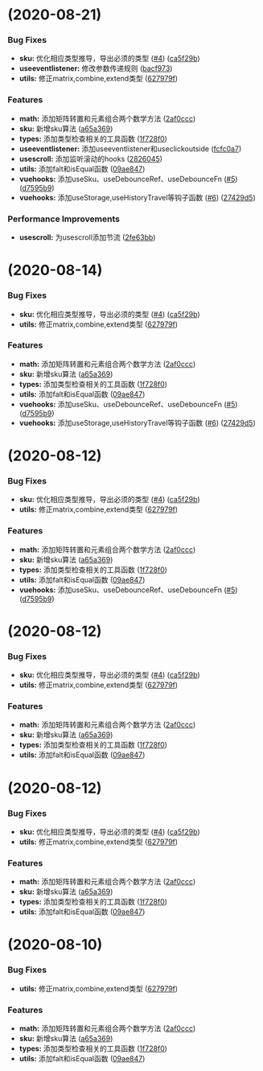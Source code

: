 #  (2020-08-21)


### Bug Fixes

* **sku:** 优化相应类型推导，导出必须的类型 ([#4](https://github.com/xuguo-code/fruit/issues/4)) ([ca5f29b](https://github.com/xuguo-code/fruit/commit/ca5f29bbbb25f2532cfd049622e6a813b4c67c18))
* **useeventlistener:** 修改参数传递规则 ([bacf973](https://github.com/xuguo-code/fruit/commit/bacf973b8b1371f075b5a1d6c362db9c60ed88e4))
* **utils:** 修正matrix,combine,extend类型 ([627979f](https://github.com/xuguo-code/fruit/commit/627979f605d17bf7830d7c4158a84ca8da93fdf4))


### Features

* **math:** 添加矩阵转置和元素组合两个数学方法 ([2af0ccc](https://github.com/xuguo-code/fruit/commit/2af0ccc58117625edf0d579d935744a683daac2a))
* **sku:** 新增sku算法 ([a65a369](https://github.com/xuguo-code/fruit/commit/a65a36919623416c8cb31eed85cae06ce0480ff6))
* **types:** 添加类型检查相关的工具函数 ([1f728f0](https://github.com/xuguo-code/fruit/commit/1f728f0752929883e5355b638c8e4a89e96cb63e))
* **useeventlistener:** 添加useeventlistener和useclickoutside ([fcfc0a7](https://github.com/xuguo-code/fruit/commit/fcfc0a75e0fb443be2e700c223381463ec6a2bcd))
* **usescroll:** 添加监听滚动的hooks ([2826045](https://github.com/xuguo-code/fruit/commit/2826045adbe0cd600c6a91f0060b992643381f6e))
* **utils:** 添加falt和isEqual函数 ([09ae847](https://github.com/xuguo-code/fruit/commit/09ae847eac7c883c154608dea9dbab56cf9893f2))
* **vuehooks:** 添加useSku、useDebounceRef、useDebounceFn ([#5](https://github.com/xuguo-code/fruit/issues/5)) ([d7595b9](https://github.com/xuguo-code/fruit/commit/d7595b926f660473d351810360623651e6c13f12))
* **vuehooks:** 添加useStorage,useHistoryTravel等钩子函数 ([#6](https://github.com/xuguo-code/fruit/issues/6)) ([27429d5](https://github.com/xuguo-code/fruit/commit/27429d5dc52efa90e36d735a7aa93a7b3a137f65))


### Performance Improvements

* **usescroll:** 为usescroll添加节流 ([2fe63bb](https://github.com/xuguo-code/fruit/commit/2fe63bb851f6d4d34ab0bc0af67ccb8360c3f6a9))



#  (2020-08-14)


### Bug Fixes

* **sku:** 优化相应类型推导，导出必须的类型 ([#4](https://github.com/xuguo-code/fruit/issues/4)) ([ca5f29b](https://github.com/xuguo-code/fruit/commit/ca5f29bbbb25f2532cfd049622e6a813b4c67c18))
* **utils:** 修正matrix,combine,extend类型 ([627979f](https://github.com/xuguo-code/fruit/commit/627979f605d17bf7830d7c4158a84ca8da93fdf4))


### Features

* **math:** 添加矩阵转置和元素组合两个数学方法 ([2af0ccc](https://github.com/xuguo-code/fruit/commit/2af0ccc58117625edf0d579d935744a683daac2a))
* **sku:** 新增sku算法 ([a65a369](https://github.com/xuguo-code/fruit/commit/a65a36919623416c8cb31eed85cae06ce0480ff6))
* **types:** 添加类型检查相关的工具函数 ([1f728f0](https://github.com/xuguo-code/fruit/commit/1f728f0752929883e5355b638c8e4a89e96cb63e))
* **utils:** 添加falt和isEqual函数 ([09ae847](https://github.com/xuguo-code/fruit/commit/09ae847eac7c883c154608dea9dbab56cf9893f2))
* **vuehooks:** 添加useSku、useDebounceRef、useDebounceFn ([#5](https://github.com/xuguo-code/fruit/issues/5)) ([d7595b9](https://github.com/xuguo-code/fruit/commit/d7595b926f660473d351810360623651e6c13f12))
* **vuehooks:** 添加useStorage,useHistoryTravel等钩子函数 ([#6](https://github.com/xuguo-code/fruit/issues/6)) ([27429d5](https://github.com/xuguo-code/fruit/commit/27429d5dc52efa90e36d735a7aa93a7b3a137f65))



#  (2020-08-12)


### Bug Fixes

* **sku:** 优化相应类型推导，导出必须的类型 ([#4](https://github.com/xuguo-code/fruit/issues/4)) ([ca5f29b](https://github.com/xuguo-code/fruit/commit/ca5f29bbbb25f2532cfd049622e6a813b4c67c18))
* **utils:** 修正matrix,combine,extend类型 ([627979f](https://github.com/xuguo-code/fruit/commit/627979f605d17bf7830d7c4158a84ca8da93fdf4))


### Features

* **math:** 添加矩阵转置和元素组合两个数学方法 ([2af0ccc](https://github.com/xuguo-code/fruit/commit/2af0ccc58117625edf0d579d935744a683daac2a))
* **sku:** 新增sku算法 ([a65a369](https://github.com/xuguo-code/fruit/commit/a65a36919623416c8cb31eed85cae06ce0480ff6))
* **types:** 添加类型检查相关的工具函数 ([1f728f0](https://github.com/xuguo-code/fruit/commit/1f728f0752929883e5355b638c8e4a89e96cb63e))
* **utils:** 添加falt和isEqual函数 ([09ae847](https://github.com/xuguo-code/fruit/commit/09ae847eac7c883c154608dea9dbab56cf9893f2))
* **vuehooks:** 添加useSku、useDebounceRef、useDebounceFn ([#5](https://github.com/xuguo-code/fruit/issues/5)) ([d7595b9](https://github.com/xuguo-code/fruit/commit/d7595b926f660473d351810360623651e6c13f12))



#  (2020-08-12)


### Bug Fixes

* **sku:** 优化相应类型推导，导出必须的类型 ([#4](https://github.com/xuguo-code/fruit/issues/4)) ([ca5f29b](https://github.com/xuguo-code/fruit/commit/ca5f29bbbb25f2532cfd049622e6a813b4c67c18))
* **utils:** 修正matrix,combine,extend类型 ([627979f](https://github.com/xuguo-code/fruit/commit/627979f605d17bf7830d7c4158a84ca8da93fdf4))


### Features

* **math:** 添加矩阵转置和元素组合两个数学方法 ([2af0ccc](https://github.com/xuguo-code/fruit/commit/2af0ccc58117625edf0d579d935744a683daac2a))
* **sku:** 新增sku算法 ([a65a369](https://github.com/xuguo-code/fruit/commit/a65a36919623416c8cb31eed85cae06ce0480ff6))
* **types:** 添加类型检查相关的工具函数 ([1f728f0](https://github.com/xuguo-code/fruit/commit/1f728f0752929883e5355b638c8e4a89e96cb63e))
* **utils:** 添加falt和isEqual函数 ([09ae847](https://github.com/xuguo-code/fruit/commit/09ae847eac7c883c154608dea9dbab56cf9893f2))



#  (2020-08-12)


### Bug Fixes

* **sku:** 优化相应类型推导，导出必须的类型 ([#4](https://github.com/xuguo-code/fruit/issues/4)) ([ca5f29b](https://github.com/xuguo-code/fruit/commit/ca5f29bbbb25f2532cfd049622e6a813b4c67c18))
* **utils:** 修正matrix,combine,extend类型 ([627979f](https://github.com/xuguo-code/fruit/commit/627979f605d17bf7830d7c4158a84ca8da93fdf4))


### Features

* **math:** 添加矩阵转置和元素组合两个数学方法 ([2af0ccc](https://github.com/xuguo-code/fruit/commit/2af0ccc58117625edf0d579d935744a683daac2a))
* **sku:** 新增sku算法 ([a65a369](https://github.com/xuguo-code/fruit/commit/a65a36919623416c8cb31eed85cae06ce0480ff6))
* **types:** 添加类型检查相关的工具函数 ([1f728f0](https://github.com/xuguo-code/fruit/commit/1f728f0752929883e5355b638c8e4a89e96cb63e))
* **utils:** 添加falt和isEqual函数 ([09ae847](https://github.com/xuguo-code/fruit/commit/09ae847eac7c883c154608dea9dbab56cf9893f2))



#  (2020-08-10)


### Bug Fixes

* **utils:** 修正matrix,combine,extend类型 ([627979f](https://github.com/xuguo-code/fruit/commit/627979f605d17bf7830d7c4158a84ca8da93fdf4))


### Features

* **math:** 添加矩阵转置和元素组合两个数学方法 ([2af0ccc](https://github.com/xuguo-code/fruit/commit/2af0ccc58117625edf0d579d935744a683daac2a))
* **sku:** 新增sku算法 ([a65a369](https://github.com/xuguo-code/fruit/commit/a65a36919623416c8cb31eed85cae06ce0480ff6))
* **types:** 添加类型检查相关的工具函数 ([1f728f0](https://github.com/xuguo-code/fruit/commit/1f728f0752929883e5355b638c8e4a89e96cb63e))
* **utils:** 添加falt和isEqual函数 ([09ae847](https://github.com/xuguo-code/fruit/commit/09ae847eac7c883c154608dea9dbab56cf9893f2))
